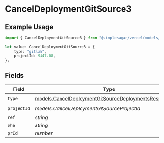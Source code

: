 # CancelDeploymentGitSource3

## Example Usage

```typescript
import { CancelDeploymentGitSource3 } from "@simplesagar/vercel/models/canceldeploymentop.js";

let value: CancelDeploymentGitSource3 = {
    type: "gitlab",
    projectId: 9447.08,
};
```

## Fields

| Field                                                                                                                    | Type                                                                                                                     | Required                                                                                                                 | Description                                                                                                              |
| ------------------------------------------------------------------------------------------------------------------------ | ------------------------------------------------------------------------------------------------------------------------ | ------------------------------------------------------------------------------------------------------------------------ | ------------------------------------------------------------------------------------------------------------------------ |
| `type`                                                                                                                   | [models.CancelDeploymentGitSourceDeploymentsResponseType](../models/canceldeploymentgitsourcedeploymentsresponsetype.md) | :heavy_check_mark:                                                                                                       | N/A                                                                                                                      |
| `projectId`                                                                                                              | *models.CancelDeploymentGitSourceProjectId*                                                                              | :heavy_check_mark:                                                                                                       | N/A                                                                                                                      |
| `ref`                                                                                                                    | *string*                                                                                                                 | :heavy_minus_sign:                                                                                                       | N/A                                                                                                                      |
| `sha`                                                                                                                    | *string*                                                                                                                 | :heavy_minus_sign:                                                                                                       | N/A                                                                                                                      |
| `prId`                                                                                                                   | *number*                                                                                                                 | :heavy_minus_sign:                                                                                                       | N/A                                                                                                                      |